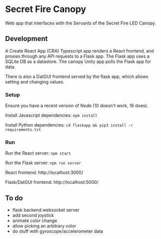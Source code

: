 # Secret Fire Canopy

Web app that interfaces with the Servants of the Secret Fire LED Canopy.

## Development

A Create React App (CRA) Typescript app renders a React frontend, and proxies through any API
requests to a Flask app. The Flask app uses a SQLite DB as a datastore. The canopy Unity app polls
the Flask app for data.

There is also a DatGUI frontend served by the flask app, which allows setting and changing values.

### Setup

Ensure you have a recent version of Node (10 doesn't work, 16 does).

Install Javascript dependencies:
`npm install`

Install Python dependencies:
`cd flaskapp && pip3 install -r requirements.txt`

### Run

Run the React server:
`npm start`

Run the Flask server:
`npm run server`

React frontend: http://localhost:3000/

Flask/DatGUI frontend: http://localhost:5000/

## To do

- flask backend websocket server
- add second joystick
- animate color change
- allow picking an arbitrary color
- do stuff with gyroscope/accelerometer data
